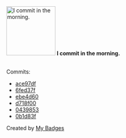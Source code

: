 <img src="https://my-badges.github.io/my-badges/morning-commits.png" alt="I commit in the morning." title="I commit in the morning." width="128">
<strong>I commit in the morning.</strong>
<br><br>

Commits:

- <a href="https://github.com/HorebZ/HorebZ/commit/ace97dffacb10b537064e3032e61529a5b8acdb1">ace97df</a>
- <a href="https://github.com/HorebZ/HorebZ/commit/6fed37fe6b131d219de6b18ee51bce242e61eeb2">6fed37f</a>
- <a href="https://github.com/HorebZ/HorebZ/commit/ebe4d601273182b88d423f4052c25e82a106a9d3">ebe4d60</a>
- <a href="https://github.com/HorebZ/HorebZ/commit/d718f00dd2207201e55b76ecc97eadd9fd45fd7f">d718f00</a>
- <a href="https://github.com/HorebZ/HorebZ/commit/0439853ef842bb2bf0c3ceb6b9130687f5d6cf5f">0439853</a>
- <a href="https://github.com/HorebZ/HorebZ/commit/0b1d83fb48feca8f93d6e1130d61aa3904fd298f">0b1d83f</a>


Created by <a href="https://github.com/my-badges/my-badges">My Badges</a>